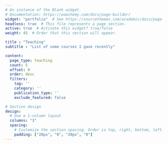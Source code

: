```yaml
---
# An instance of the Blank widget.
# Documentation: https://wowchemy.com/docs/page-builder/
widget: "portfolio"  # See https://sourcethemes.com/academic/docs/page-builder/
headless: true  # This file represents a page section.
active: true  # Activate this widget? true/false
weight: 45  # Order that this section will appear.

title : "Teaching"
subtitle : "List of some courses I gave recently"

content:
  page_type: teaching
  count: 5
  offset: 0
  order: desc
  filters:
    tag: ''
    category: ''
    publication_type: ''
    exclude_featured: false

# Section design
design:
  # Use a 1-column layout
  columns: "3"
  spacing:
    # Customize the section spacing. Order is top, right, bottom, left.
    padding: ["20px", "0", "20px", "0"]
---
```


<!------------
Welcome to the **personal demo** of Academic. Other demos available include:

- [**Project Demo** (Academic's actual site)](https://sourcethemes.com/academic/)

**Over 100,000 [Amazing Websites](https://sourcethemes.com/academic/#expo) have Already Been Built with Academic**

**[Join](https://sourcethemes.com/academic/docs/install/) the Most Empowered Hugo Community**

{{% callout note %}}
This homepage section is an example of adding [elements](https://sourcethemes.com/academic/docs/writing-markdown-latex/) to the [*Blank* widget](https://sourcethemes.com/academic/docs/widgets/).

Backgrounds can be applied to any section. Here, the *background* option is set give an *image parallax* effect.
{{% /callout %}}
---------------->
